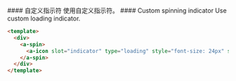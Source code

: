 <cn>
#### 自定义指示符
使用自定义指示符。
</cn>

<us>
#### Custom spinning indicator
Use custom loading indicator.
</us>

```html
<template>
  <div>
    <a-spin>
      <a-icon slot="indicator" type="loading" style="font-size: 24px" spin />
    </a-spin>
  </div>
</template>
```
